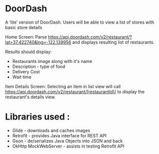# DoorDash
A ‘lite’ version of DoorDash. Users will be able to view a list of stores with basic store details

Home Screen: Parse https://api.doordash.com/v2/restaurant/?lat=37.422740&lng=-122.139956 and displays resulting list of restaurants. 

Results should display:
* Restaurants image along with it's name
* Description - type of food
* Delivery Cost
* Wait time

Item Details Screen: Selecting an item in list view will call https://api.doordash.com/v2/restaurant/[restaurantId]/ to display the restaurant's details view.

# Libraries used :

* Glide - downloads and caches images
* Retrofit - provides Java interface for REST API
* Gson - de/serializes Java Objects into JSON and back
* OkHttp MockWebServer - assists in testing Retrofit API
